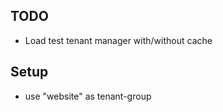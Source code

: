 <h2>TODO</h2>

<ul>
    <li>Load test tenant manager with/without cache</li>
</ul>

<h2>Setup</h2>
<ul>
  <li>use "website" as tenant-group</li>
</ul>
